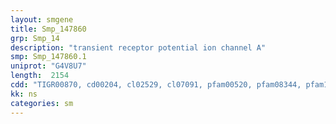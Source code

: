 ```yaml
---
layout: smgene
title: Smp_147860
grp: Smp_14
description: "transient receptor potential ion channel A"
smp: Smp_147860.1
uniprot: "G4V8U7"
length:  2154
cdd: "TIGR00870, cd00204, cl02529, cl07091, pfam00520, pfam08344, pfam12796"
kk: ns
categories: sm
---
```


